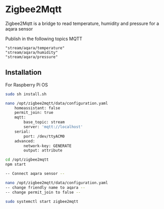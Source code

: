 # Zigbee2Mqtt

Zigbee2Mqtt is a bridge to read temperature, humidity and pressure for a aqara sensor

Publish in the following topics MQTT

```
"stream/aqara/temperature"
"stream/aqara/humidity"
"stream/aqara/pressure"
```

## Installation

For Raspberry Pi OS

```bash
sudo sh install.sh

nano /opt/zigbee2mqtt/data/configuration.yaml
    homeassistant: false
    permit_join: true
    mqtt:
        base_topic: stream
        server: 'mqtt://localhost'
    serial:
        port: /dev/ttyACM0
    advanced:
        network-key: GENERATE
        output: attribute

cd /opt/zigbee2mqtt
npm start

-- Connect aqara sensor --

nano /opt/zigbee2mqtt/data/configuration.yaml
-- change friendly name to aqara --
-- change permit_join to false --

sudo systemctl start zigbee2mqtt
```